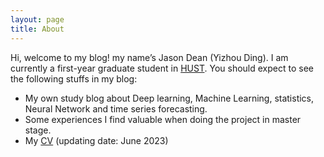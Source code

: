 ```yaml
---
layout: page
title: About
---
```


Hi, welcome to my blog! my name’s Jason Dean (Yizhou Ding). I am currently a first-year graduate student in [HUST](https://www.hust.edu.cn). You should expect to see the following stuffs in my blog:
- My own study blog about Deep learning, Machine Learning, statistics, Neural Network and time series forecasting.
- Some experiences I find valuable when doing the  project in master stage.
- My [CV](./_data/resume_YizhouDING.pdf) (updating date: June 2023)
